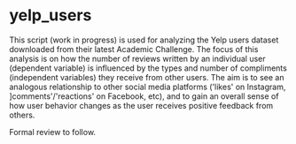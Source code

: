 # yelp_users

This script (work in progress) is used for analyzing the Yelp users dataset downloaded from their latest Academic Challenge. The focus of this analysis is on how the number of reviews written by an individual user (dependent variable) is influenced by the types and number of compliments (independent variables) they receive from other users. The aim is to see an analogous relationship to other social media platforms ('likes' on Instagram, ]comments'/'reactions' on Facebook, etc), and to gain an overall sense of how user behavior changes as the user receives positive feedback from others.

Formal review to follow.
